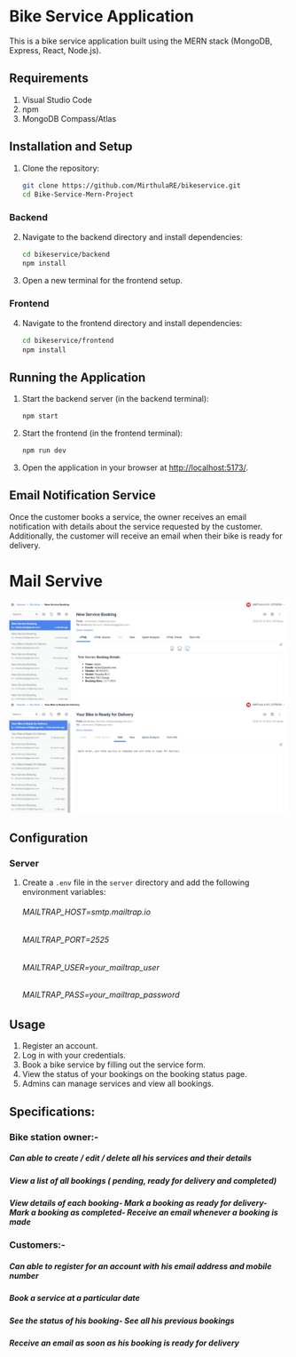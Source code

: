 # Bike Service Application

This is a bike service application built using the MERN stack (MongoDB, Express, React, Node.js).

## Requirements

1. Visual Studio Code
2. npm
3. MongoDB Compass/Atlas

## Installation and Setup

1. Clone the repository:
    ```bash
    git clone https://github.com/MirthulaRE/bikeservice.git
    cd Bike-Service-Mern-Project
    ```

### Backend

2. Navigate to the backend directory and install dependencies:
    ```bash
    cd bikeservice/backend
    npm install
    ```
3. Open a new terminal for the frontend setup.

### Frontend

4. Navigate to the frontend directory and install dependencies:
    ```bash
    cd bikeservice/frontend
    npm install
    ```

## Running the Application

1. Start the backend server (in the backend terminal):
    ```bash
    npm start
    ```
2. Start the frontend (in the frontend terminal):
    ```bash
    npm run dev
    ```

3. Open the application in your browser at [http://localhost:5173/](http://localhost:5173/).

## Email Notification Service

Once the customer books a service, the owner receives an email notification with details about the service requested by the customer. Additionally, the customer will receive an email when their bike is ready for delivery.
<h1>Mail Servive</h1>
<img src="Mail screenshot.png">
<img src="mailcustomer.png">

## Configuration

### Server

1. Create a `.env` file in the `server` directory and add the following environment variables:
    <h6>MAILTRAP_HOST=smtp.mailtrap.io<h6>
    <h6>MAILTRAP_PORT=2525</h6>
    <h6>MAILTRAP_USER=your_mailtrap_user</h6>
    <h6>MAILTRAP_PASS=your_mailtrap_password</h6>

## Usage

1. Register an account.
2. Log in with your credentials.
3. Book a bike service by filling out the service form.
4. View the status of your bookings on the booking status page.
5. Admins can manage services and view all bookings.

## Specifications:
<h3>Bike station owner:-</h3> 
<h5>Can able to create / edit / delete all his services and their details</h5>
<h5>View a list of all bookings ( pending, ready for delivery and completed)</h5>
<h5>View details of each booking- Mark a booking as ready for delivery- Mark a booking as completed- Receive an email whenever a booking is made</h5>
 
<h3>Customers:-</h3>
<h5>Can able to register for an account with his email address and mobile number</h5>
<h5>Book a service at a particular date</h5>
<h5>See the status of his booking- See all his previous bookings</h5>
<h5>Receive an email as soon as his booking is ready for delivery</h5>
 
